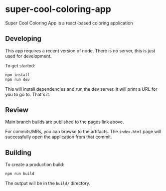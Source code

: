 # super-cool-coloring-app
Super Cool Coloring App is a react-based coloring application

## Developing

This app requires a recent version of node. There is no server, this is just used for development.

To get started:

```bash
npm install
npm run dev
```

This will install dependencies and run the dev server. It will print a URL for you to go to. That's it.

## Review

Main branch builds are published to the pages link above.

For commits/MRs, you can browse to the artifacts. The `index.html` page will successfully open the application from that commit.

## Building

To create a production build:

```bash
npm run build
```

The output will be in the `build/` directory.
